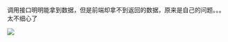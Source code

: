 调用接口明明能拿到数据，但是前端却拿不到返回的数据，原来是自己的问题。。。太不细心了

![](https://user-gold-cdn.xitu.io/2020/6/9/1729835dd84738b7?w=629&h=257&f=png&s=19251)